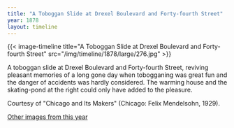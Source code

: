 ```yaml
---
title: "A Toboggan Slide at Drexel Boulevard and Forty-fourth Street"
year: 1878
layout: timeline
---
```


{{< image-timeline title="A Toboggan Slide at Drexel Boulevard and Forty-fourth Street" src="/img/timeline/1878/large/276.jpg" >}}
 

A toboggan slide at Drexel Boulevard and Forty-fourth Street, reviving pleasant memories of a long gone day when tobogganing was great fun and the danger of accidents was hardly considered. The warming house and the skating-pond at the right could only have added to the pleasure. 

Courtesy of "Chicago and Its Makers" (Chicago: Felix Mendelsohn, 1929). 

[Other images from this year](/historical/timeline/1878)
